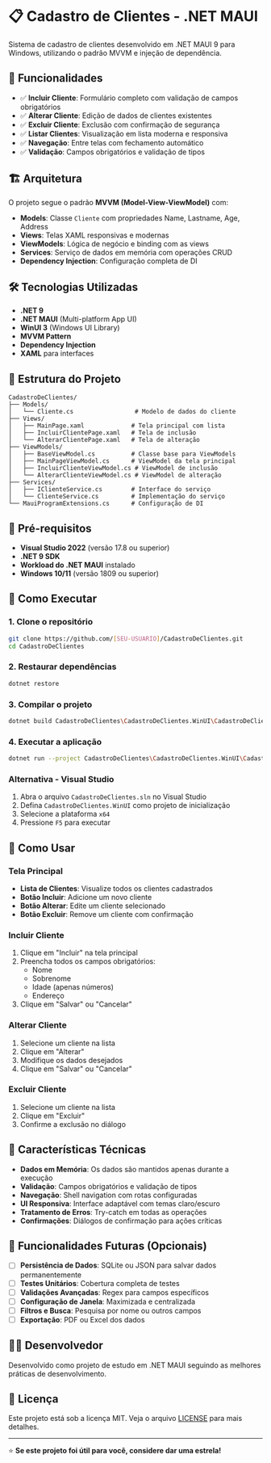 # 📋 Cadastro de Clientes - .NET MAUI

Sistema de cadastro de clientes desenvolvido em .NET MAUI 9 para Windows, utilizando o padrão MVVM e injeção de dependência.

## 🚀 Funcionalidades

- ✅ **Incluir Cliente**: Formulário completo com validação de campos obrigatórios
- ✅ **Alterar Cliente**: Edição de dados de clientes existentes
- ✅ **Excluir Cliente**: Exclusão com confirmação de segurança
- ✅ **Listar Clientes**: Visualização em lista moderna e responsiva
- ✅ **Navegação**: Entre telas com fechamento automático
- ✅ **Validação**: Campos obrigatórios e validação de tipos

## 🏗️ Arquitetura

O projeto segue o padrão **MVVM (Model-View-ViewModel)** com:

- **Models**: Classe `Cliente` com propriedades Name, Lastname, Age, Address
- **Views**: Telas XAML responsivas e modernas
- **ViewModels**: Lógica de negócio e binding com as views
- **Services**: Serviço de dados em memória com operações CRUD
- **Dependency Injection**: Configuração completa de DI

## 🛠️ Tecnologias Utilizadas

- **.NET 9**
- **.NET MAUI** (Multi-platform App UI)
- **WinUI 3** (Windows UI Library)
- **MVVM Pattern**
- **Dependency Injection**
- **XAML** para interfaces

## 📁 Estrutura do Projeto

```
CadastroDeClientes/
├── Models/
│   └── Cliente.cs                 # Modelo de dados do cliente
├── Views/
│   ├── MainPage.xaml             # Tela principal com lista
│   ├── IncluirClientePage.xaml   # Tela de inclusão
│   └── AlterarClientePage.xaml   # Tela de alteração
├── ViewModels/
│   ├── BaseViewModel.cs          # Classe base para ViewModels
│   ├── MainPageViewModel.cs      # ViewModel da tela principal
│   ├── IncluirClienteViewModel.cs # ViewModel de inclusão
│   └── AlterarClienteViewModel.cs # ViewModel de alteração
├── Services/
│   ├── IClienteService.cs        # Interface do serviço
│   └── ClienteService.cs         # Implementação do serviço
└── MauiProgramExtensions.cs      # Configuração de DI
```

## 🔧 Pré-requisitos

- **Visual Studio 2022** (versão 17.8 ou superior)
- **.NET 9 SDK**
- **Workload do .NET MAUI** instalado
- **Windows 10/11** (versão 1809 ou superior)

## 🚀 Como Executar

### 1. Clone o repositório
```bash
git clone https://github.com/[SEU-USUARIO]/CadastroDeClientes.git
cd CadastroDeClientes
```

### 2. Restaurar dependências
```bash
dotnet restore
```

### 3. Compilar o projeto
```bash
dotnet build CadastroDeClientes\CadastroDeClientes.WinUI\CadastroDeClientes.WinUI.csproj -p:Platform=x64
```

### 4. Executar a aplicação
```bash
dotnet run --project CadastroDeClientes\CadastroDeClientes.WinUI\CadastroDeClientes.WinUI.csproj -p:Platform=x64
```

### Alternativa - Visual Studio
1. Abra o arquivo `CadastroDeClientes.sln` no Visual Studio
2. Defina `CadastroDeClientes.WinUI` como projeto de inicialização
3. Selecione a plataforma `x64`
4. Pressione `F5` para executar

## 📱 Como Usar

### Tela Principal
- **Lista de Clientes**: Visualize todos os clientes cadastrados
- **Botão Incluir**: Adicione um novo cliente
- **Botão Alterar**: Edite um cliente selecionado
- **Botão Excluir**: Remove um cliente com confirmação

### Incluir Cliente
1. Clique em "Incluir" na tela principal
2. Preencha todos os campos obrigatórios:
   - Nome
   - Sobrenome
   - Idade (apenas números)
   - Endereço
3. Clique em "Salvar" ou "Cancelar"

### Alterar Cliente
1. Selecione um cliente na lista
2. Clique em "Alterar"
3. Modifique os dados desejados
4. Clique em "Salvar" ou "Cancelar"

### Excluir Cliente
1. Selecione um cliente na lista
2. Clique em "Excluir"
3. Confirme a exclusão no diálogo

## 🎯 Características Técnicas

- **Dados em Memória**: Os dados são mantidos apenas durante a execução
- **Validação**: Campos obrigatórios e validação de tipos
- **Navegação**: Shell navigation com rotas configuradas
- **UI Responsiva**: Interface adaptável com temas claro/escuro
- **Tratamento de Erros**: Try-catch em todas as operações
- **Confirmações**: Diálogos de confirmação para ações críticas

## 🔮 Funcionalidades Futuras (Opcionais)

- [ ] **Persistência de Dados**: SQLite ou JSON para salvar dados permanentemente
- [ ] **Testes Unitários**: Cobertura completa de testes
- [ ] **Validações Avançadas**: Regex para campos específicos
- [ ] **Configuração de Janela**: Maximizada e centralizada
- [ ] **Filtros e Busca**: Pesquisa por nome ou outros campos
- [ ] **Exportação**: PDF ou Excel dos dados

## 👨‍💻 Desenvolvedor

Desenvolvido como projeto de estudo em .NET MAUI seguindo as melhores práticas de desenvolvimento.

## 📄 Licença

Este projeto está sob a licença MIT. Veja o arquivo [LICENSE](LICENSE) para mais detalhes.

---

⭐ **Se este projeto foi útil para você, considere dar uma estrela!**
